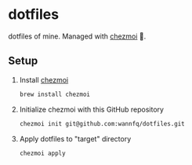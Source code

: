 # dotfiles

dotfiles of mine. Managed with [chezmoi](https://www.chezmoi.io/) 🦆.

## Setup

1. Install [chezmoi](https://www.chezmoi.io/installation/)

    ```sh
    brew install chezmoi
    ```

2. Initialize chezmoi with this GitHub repository

    ```sh
    chezmoi init git@github.com:wannfq/dotfiles.git
    ```

3. Apply dotfiles to "target" directory

    ```sh
    chezmoi apply
    ```
